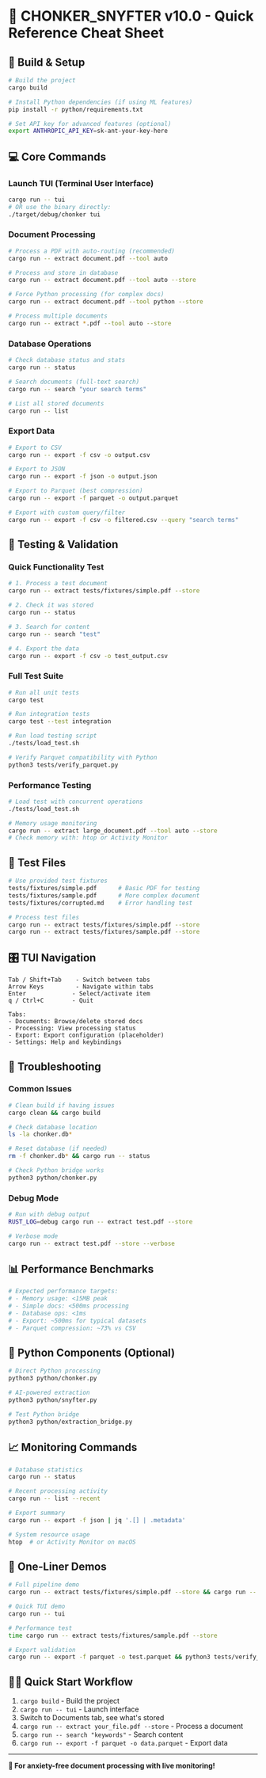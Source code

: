 # 🐹 CHONKER_SNYFTER v10.0 - Quick Reference Cheat Sheet

## 🚀 Build & Setup
```bash
# Build the project
cargo build

# Install Python dependencies (if using ML features)
pip install -r python/requirements.txt

# Set API key for advanced features (optional)
export ANTHROPIC_API_KEY=sk-ant-your-key-here
```

## 💻 Core Commands

### Launch TUI (Terminal User Interface)
```bash
cargo run -- tui
# OR use the binary directly:
./target/debug/chonker tui
```

### Document Processing
```bash
# Process a PDF with auto-routing (recommended)
cargo run -- extract document.pdf --tool auto

# Process and store in database
cargo run -- extract document.pdf --tool auto --store

# Force Python processing (for complex docs)
cargo run -- extract document.pdf --tool python --store

# Process multiple documents
cargo run -- extract *.pdf --tool auto --store
```

### Database Operations
```bash
# Check database status and stats
cargo run -- status

# Search documents (full-text search)
cargo run -- search "your search terms"

# List all stored documents
cargo run -- list
```

### Export Data
```bash
# Export to CSV
cargo run -- export -f csv -o output.csv

# Export to JSON
cargo run -- export -f json -o output.json

# Export to Parquet (best compression)
cargo run -- export -f parquet -o output.parquet

# Export with custom query/filter
cargo run -- export -f csv -o filtered.csv --query "search terms"
```

## 🧪 Testing & Validation

### Quick Functionality Test
```bash
# 1. Process a test document
cargo run -- extract tests/fixtures/simple.pdf --store

# 2. Check it was stored
cargo run -- status

# 3. Search for content
cargo run -- search "test"

# 4. Export the data
cargo run -- export -f csv -o test_output.csv
```

### Full Test Suite
```bash
# Run all unit tests
cargo test

# Run integration tests
cargo test --test integration

# Run load testing script
./tests/load_test.sh

# Verify Parquet compatibility with Python
python3 tests/verify_parquet.py
```

### Performance Testing
```bash
# Load test with concurrent operations
./tests/load_test.sh

# Memory usage monitoring
cargo run -- extract large_document.pdf --tool auto --store
# Check memory with: htop or Activity Monitor
```

## 📁 Test Files
```bash
# Use provided test fixtures
tests/fixtures/simple.pdf      # Basic PDF for testing
tests/fixtures/sample.pdf      # More complex document
tests/fixtures/corrupted.md    # Error handling test

# Process test files
cargo run -- extract tests/fixtures/simple.pdf --store
cargo run -- extract tests/fixtures/sample.pdf --store
```

## 🎛️ TUI Navigation
```
Tab / Shift+Tab    - Switch between tabs
Arrow Keys         - Navigate within tabs
Enter             - Select/activate item
q / Ctrl+C        - Quit

Tabs:
- Documents: Browse/delete stored docs
- Processing: View processing status
- Export: Export configuration (placeholder)
- Settings: Help and keybindings
```

## 🔧 Troubleshooting

### Common Issues
```bash
# Clean build if having issues
cargo clean && cargo build

# Check database location
ls -la chonker.db*

# Reset database (if needed)
rm -f chonker.db* && cargo run -- status

# Check Python bridge works
python3 python/chonker.py
```

### Debug Mode
```bash
# Run with debug output
RUST_LOG=debug cargo run -- extract test.pdf --store

# Verbose mode
cargo run -- extract test.pdf --store --verbose
```

## 📊 Performance Benchmarks
```bash
# Expected performance targets:
# - Memory usage: <15MB peak
# - Simple docs: <500ms processing
# - Database ops: <1ms
# - Export: ~500ms for typical datasets
# - Parquet compression: ~73% vs CSV
```

## 🐍 Python Components (Optional)
```bash
# Direct Python processing
python3 python/chonker.py

# AI-powered extraction
python3 python/snyfter.py

# Test Python bridge
python3 python/extraction_bridge.py
```

## 📈 Monitoring Commands
```bash
# Database statistics
cargo run -- status

# Recent processing activity
cargo run -- list --recent

# Export summary
cargo run -- export -f json | jq '.[] | .metadata'

# System resource usage
htop  # or Activity Monitor on macOS
```

## 🎯 One-Liner Demos
```bash
# Full pipeline demo
cargo run -- extract tests/fixtures/simple.pdf --store && cargo run -- search "test" && cargo run -- export -f parquet -o demo.parquet

# Quick TUI demo
cargo run -- tui

# Performance test
time cargo run -- extract tests/fixtures/sample.pdf --store

# Export validation
cargo run -- export -f parquet -o test.parquet && python3 tests/verify_parquet.py
```

## 🏃‍♂️ Quick Start Workflow
1. `cargo build` - Build the project
2. `cargo run -- tui` - Launch interface
3. Switch to Documents tab, see what's stored
4. `cargo run -- extract your_file.pdf --store` - Process a document
5. `cargo run -- search "keywords"` - Search content
6. `cargo run -- export -f parquet -o data.parquet` - Export data

---
**🎯 For anxiety-free document processing with live monitoring!**
